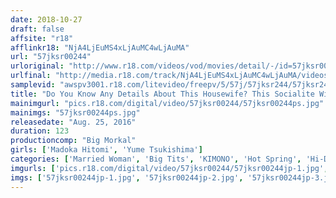 ```yaml
---
date: 2018-10-27
draft: false
affsite: "r18"
afflinkr18: "NjA4LjEuMS4xLjAuMC4wLjAuMA"
url: "57jksr00244"
urloriginal: "http://www.r18.com/videos/vod/movies/detail/-/id=57jksr00244"
urlfinal: "http://media.r18.com/track/NjA4LjEuMS4xLjAuMC4wLjAuMA/videos/vod/movies/detail/-/id=57jksr00244"
samplevid: "awspv3001.r18.com/litevideo/freepv/5/57j/57jksr244/57jksr244_dmb_w.mp4"
title: "Do You Know Any Details About This Housewife? This Socialite Wife Of A Company President Who Lives In Meguro And Beautiful And Slender Young Wife Living In Suginami Who Loves To Drink Are Hot And Horny! How Did They Fall So Low To Be Shaking Their Asses In Cowgirl Action? We Show You The Whole Degrading Story"
mainimgurl: "pics.r18.com/digital/video/57jksr00244/57jksr00244ps.jpg"
mainimgs: "57jksr00244ps.jpg"
releasedate: "Aug. 25, 2016"
duration: 123
productioncomp: "Big Morkal"
girls: ['Madoka Hitomi', 'Yume Tsukishima']
categories: ['Married Woman', 'Big Tits', 'KIMONO', 'Hot Spring', 'Hi-Def']
imgurls: ['pics.r18.com/digital/video/57jksr00244/57jksr00244jp-1.jpg', 'pics.r18.com/digital/video/57jksr00244/57jksr00244jp-2.jpg', 'pics.r18.com/digital/video/57jksr00244/57jksr00244jp-3.jpg', 'pics.r18.com/digital/video/57jksr00244/57jksr00244jp-4.jpg', 'pics.r18.com/digital/video/57jksr00244/57jksr00244jp-5.jpg', 'pics.r18.com/digital/video/57jksr00244/57jksr00244jp-6.jpg', 'pics.r18.com/digital/video/57jksr00244/57jksr00244jp-7.jpg', 'pics.r18.com/digital/video/57jksr00244/57jksr00244jp-8.jpg', 'pics.r18.com/digital/video/57jksr00244/57jksr00244jp-9.jpg', 'pics.r18.com/digital/video/57jksr00244/57jksr00244jp-10.jpg', 'pics.r18.com/digital/video/57jksr00244/57jksr00244jp-11.jpg', 'pics.r18.com/digital/video/57jksr00244/57jksr00244jp-12.jpg', 'pics.r18.com/digital/video/57jksr00244/57jksr00244jp-13.jpg', 'pics.r18.com/digital/video/57jksr00244/57jksr00244jp-14.jpg', 'pics.r18.com/digital/video/57jksr00244/57jksr00244jp-15.jpg', 'pics.r18.com/digital/video/57jksr00244/57jksr00244jp-16.jpg', 'pics.r18.com/digital/video/57jksr00244/57jksr00244jp-17.jpg', 'pics.r18.com/digital/video/57jksr00244/57jksr00244jp-18.jpg', 'pics.r18.com/digital/video/57jksr00244/57jksr00244jp-19.jpg', 'pics.r18.com/digital/video/57jksr00244/57jksr00244jp-20.jpg']
imgs: ['57jksr00244jp-1.jpg', '57jksr00244jp-2.jpg', '57jksr00244jp-3.jpg', '57jksr00244jp-4.jpg', '57jksr00244jp-5.jpg', '57jksr00244jp-6.jpg', '57jksr00244jp-7.jpg', '57jksr00244jp-8.jpg', '57jksr00244jp-9.jpg', '57jksr00244jp-10.jpg', '57jksr00244jp-11.jpg', '57jksr00244jp-12.jpg', '57jksr00244jp-13.jpg', '57jksr00244jp-14.jpg', '57jksr00244jp-15.jpg', '57jksr00244jp-16.jpg', '57jksr00244jp-17.jpg', '57jksr00244jp-18.jpg', '57jksr00244jp-19.jpg', '57jksr00244jp-20.jpg']
---
```

